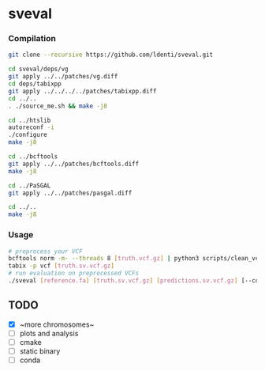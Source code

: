 # sveval

### Compilation
``` sh
git clone --recursive https://github.com/ldenti/sveval.git

cd sveval/deps/vg
git apply ../../patches/vg.diff
cd deps/tabixpp
git apply ../../../../patches/tabixpp.diff
cd ../..
. ./source_me.sh && make -j8

cd ../htslib
autoreconf -i
./configure
make -j8

cd ../bcftools
git apply ../../patches/bcftools.diff
make -j8

cd ../PaSGAL
git apply ../../patches/pasgal.diff

cd ../..
make -j8
```

### Usage
``` sh
# preprocess your VCF
bcftools norm -m- --threads 8 [truth.vcf.gz] | python3 scripts/clean_vcf.py | bcftools norm -m+ --threads 8 -Oz > [truth.sv.vcf.gz]
tabix -p vcf [truth.sv.vcf.gz]
# run evaluation on preprocessed VCFs
./sveval [reference.fa] [truth.sv.vcf.gz] [predictions.sv.vcf.gz] [--conf <regions.bed>] [--trf <trf.bed>] [-@ <threads>] > [output]
```

## TODO
- [X] ~more chromosomes~
- [ ] plots and analysis
- [ ] cmake
- [ ] static binary
- [ ] conda
